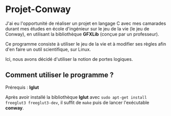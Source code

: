 # Projet-Conway

J'ai eu l'opportunité de réaliser un projet en langage C avec mes camarades durant mes études en école d'ingénieur sur le jeu de la vie (le jeu de Conway), en utilisant la bibliothèque **GFXLib** (conçue par un professeur).

Ce programme consiste à utiliser le jeu de la vie et à modifier ses règles afin d'en faire un outil scientifique, sur Linux.

Ici, nous avons décidé d'utiliser la notion de portes logiques.

## Comment utiliser le programme ?

Prérequis : **lglut**

Après avoir installé la bibliothèque **lglut** avec `sudo apt-get install freeglut3 freeglut3-dev`, il suffit de `make` puis de lancer l'exécutable **conway**.

